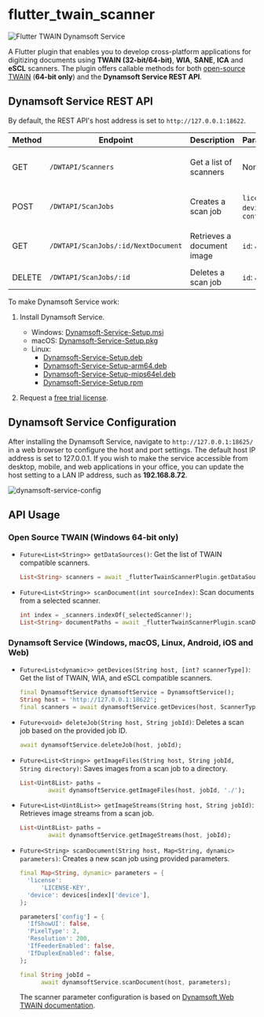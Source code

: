 # flutter_twain_scanner

![Flutter TWAIN Dynamsoft Service](https://www.dynamsoft.com/codepool/img/2023/09/flutter-twain-dynamsoft-service.gif)

A Flutter plugin that enables you to develop cross-platform applications for digitizing documents using **TWAIN (32-bit/64-bit)**, **WIA**, **SANE**, **ICA** and **eSCL** scanners. The plugin offers callable methods for both [open-source TWAIN](https://github.com/twain/twain-samples) (**64-bit only**) and the **Dynamsoft Service REST API**.

## Dynamsoft Service REST API
By default, the REST API's host address is set to `http://127.0.0.1:18622`.

| Method | Endpoint        | Description                   | Parameters                         | Response                      |
|--------|-----------------|-------------------------------|------------------------------------|-------------------------------|
| GET    | `/DWTAPI/Scanners`    | Get a list of scanners  | None                               | `200 OK` with scanner list       |
| POST   | `/DWTAPI/ScanJobs`    | Creates a scan job      | `license`, `device`, `config`      | `201 Created` with job ID    |
| GET    | `/DWTAPI/ScanJobs/:id/NextDocument`| Retrieves a document image     | `id`: Job ID   | `200 OK` with image stream    |
| DELETE | `/DWTAPI/ScanJobs/:id`| Deletes a scan job       | `id`: Job ID                      | `200 OK`              |


To make Dynamsoft Service work:
1. Install Dynamsoft Service.
    - Windows: [Dynamsoft-Service-Setup.msi](https://demo.dynamsoft.com/DWT/DWTResources/dist/DynamsoftServiceSetup.msi)
    - macOS: [Dynamsoft-Service-Setup.pkg](https://demo.dynamsoft.com/DWT/DWTResources/dist/DynamsoftServiceSetup.pkg)
    - Linux: 
        - [Dynamsoft-Service-Setup.deb](https://demo.dynamsoft.com/DWT/DWTResources/dist/DynamsoftServiceSetup.deb)
        - [Dynamsoft-Service-Setup-arm64.deb](https://demo.dynamsoft.com/DWT/DWTResources/dist/DynamsoftServiceSetup-arm64.deb)
        - [Dynamsoft-Service-Setup-mips64el.deb](https://demo.dynamsoft.com/DWT/DWTResources/dist/DynamsoftServiceSetup-mips64el.deb)
        - [Dynamsoft-Service-Setup.rpm](https://demo.dynamsoft.com/DWT/DWTResources/dist/DynamsoftServiceSetup.rpm)
        
2. Request a [free trial license](https://www.dynamsoft.com/customer/license/trialLicense?product=dwt).


## Dynamsoft Service Configuration
After installing the Dynamsoft Service, navigate to `http://127.0.0.1:18625/` in a web browser to configure the host and port settings. The default host IP address is set to 127.0.0.1. If you wish to make the service accessible from desktop, mobile, and web applications in your office,  you can update the host setting to a LAN IP address, such as **192.168.8.72**.

![dynamsoft-service-config](https://github.com/yushulx/dynamsoft-service-REST-API/assets/2202306/e2b1292e-dfbd-4821-bf41-70e2847dd51e)


## API Usage

### Open Source TWAIN (Windows 64-bit only)
- `Future<List<String>> getDataSources()`: Get the list of TWAIN compatible scanners.
    ```dart
    List<String> scanners = await _flutterTwainScannerPlugin.getDataSources();
    ```
- `Future<List<String>> scanDocument(int sourceIndex)`: Scan documents from a selected scanner.
    ```dart
    int index = _scanners.indexOf(_selectedScanner!);
    List<String> documentPaths = await _flutterTwainScannerPlugin.scanDocument(index);
    ```

### Dynamsoft Service (Windows, macOS, Linux, Android, iOS and Web)
- `Future<List<dynamic>> getDevices(String host, [int? scannerType])`: Get the list of TWAIN, WIA, and eSCL compatible scanners.
    ```dart
    final DynamsoftService dynamsoftService = DynamsoftService();
    String host = 'http://127.0.0.1:18622';
    final scanners = await dynamsoftService.getDevices(host, ScannerType.TWAINSCANNER | ScannerType.TWAINX64SCANNER);
    ```
- `Future<void> deleteJob(String host, String jobId)`: Deletes a scan job based on the provided job ID.
    ```dart
    await dynamsoftService.deleteJob(host, jobId);
    ```
- `Future<List<String>> getImageFiles(String host, String jobId, String directory)`: Saves images from a scan job to a directory.
    ```dart
    List<Uint8List> paths =
            await dynamsoftService.getImageFiles(host, jobId, './');
    ```
- `Future<List<Uint8List>> getImageStreams(String host, String jobId)`: Retrieves image streams from a scan job.
    ```dart
    List<Uint8List> paths =
            await dynamsoftService.getImageStreams(host, jobId);
    ```
- `Future<String> scanDocument(String host, Map<String, dynamic> parameters)`: Creates a new scan job using provided parameters.
    ```dart
    final Map<String, dynamic> parameters = {
      'license':
          'LICENSE-KEY',
      'device': devices[index]['device'],
    };

    parameters['config'] = {
      'IfShowUI': false,
      'PixelType': 2,
      'Resolution': 200,
      'IfFeederEnabled': false,
      'IfDuplexEnabled': false,
    };
    
    final String jobId =
          await dynamsoftService.scanDocument(host, parameters);
    ```


    The scanner parameter configuration is based on [Dynamsoft Web TWAIN documentation](https://www.dynamsoft.com/web-twain/docs/info/api/Interfaces.html#DeviceConfiguration). 
